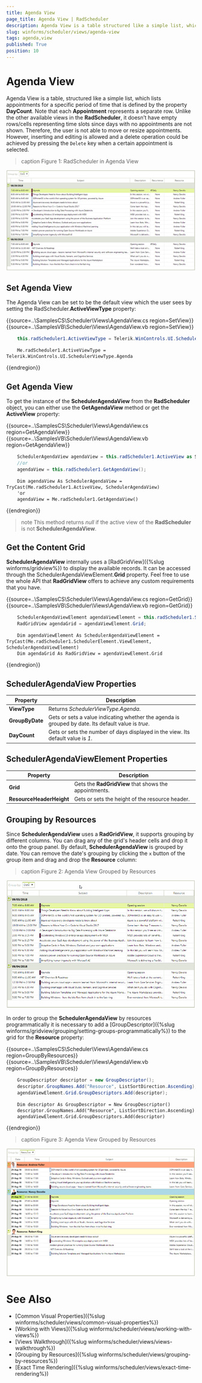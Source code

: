 ```yaml
---
title: Agenda View
page_title: Agenda View | RadScheduler
description: Agenda View is a table structured like a simple list, which lists appointments for a specific period of time. 
slug: winforms/scheduler/views/agenda-view
tags: agenda,view
published: True
position: 10 
---
```


# Agenda View

Agenda View is a table, structured like a simple list, which lists appointments for a specific period of time that is defined by the property **DayCount**. Note that each **Appointment** represents a separate row. Unlike the other available views in the **RadScheduler**, it doesn’t have empty rows/cells representing time slots since days with no appointments are not shown. Therefore, the user is not able to move or resize appointments. However, inserting and editing is allowed and a delete operation could be achieved by pressing the `Delete` key when a certain appointment is selected.

>caption Figure 1: RadScheduler in Agenda View

![scheduler-views-agenda-view 001](images/scheduler-views-agenda-view001.png)

## Set Agenda View

The Agenda View can be set to be the default view which the user sees by setting the RadScheduler.**ActiveViewType** property: 

{{source=..\SamplesCS\Scheduler\Views\AgendaView.cs region=SetView}} 
{{source=..\SamplesVB\Scheduler\Views\AgendaView.vb region=SetView}} 

````C#
	this.radScheduler1.ActiveViewType = Telerik.WinControls.UI.SchedulerViewType.Agenda;

````
````VB.NET
    Me.radScheduler1.ActiveViewType = Telerik.WinControls.UI.SchedulerViewType.Agenda
````

{{endregion}} 

## Get Agenda View

To get the instance of the **SchedulerAgendaView** from the **RadScheduler** object, you can either use the **GetAgendaView** method or get the **ActiveView** property:


{{source=..\SamplesCS\Scheduler\Views\AgendaView.cs region=GetAgendaView}} 
{{source=..\SamplesVB\Scheduler\Views\AgendaView.vb region=GetAgendaView}} 

````C#
    SchedulerAgendaView agendaView = this.radScheduler1.ActiveView as SchedulerAgendaView;
    //or 
    agendaView = this.radScheduler1.GetAgendaView();	 
````
````VB.NET
    Dim agendaView As SchedulerAgendaView = TryCast(Me.radScheduler1.ActiveView, SchedulerAgendaView)
    'or
    agendaView = Me.radScheduler1.GetAgendaView()
````

{{endregion}} 

>note This method returns *null* if the active view of the **RadScheduler** is not **SchedulerAgendaView**.

## Get the Content Grid

**SchedulerAgendaView** internally uses a [RadGridView]({%slug winforms/gridview%}) to display the available records. It can be accessed through the SchedulerAgendaViewElement.**Grid** property. Feel free to use the whole API that **RadGridView** offers to achieve any custom requirements that you have. 

{{source=..\SamplesCS\Scheduler\Views\AgendaView.cs region=GetGrid}} 
{{source=..\SamplesVB\Scheduler\Views\AgendaView.vb region=GetGrid}} 

````C#
	SchedulerAgendaViewElement agendaViewElement = this.radScheduler1.SchedulerElement.ViewElement as SchedulerAgendaViewElement;
	RadGridView agendaGrid = agendaViewElement.Grid;
````
````VB.NET
	Dim agendaViewElement As SchedulerAgendaViewElement = TryCast(Me.radScheduler1.SchedulerElement.ViewElement, SchedulerAgendaViewElement)
	Dim agendaGrid As RadGridView = agendaViewElement.Grid
````

{{endregion}} 

## SchedulerAgendaView Properties

|Property|Description|
|----|----|
|**ViewType**|Returns *SchedulerViewType.Agenda*.|
|**GroupByDate**|Gets or sets a value indicating whether the agenda is grouped by date. Its default value is *true*.|
|**DayCount**|Gets or sets the number of days displayed in the view. Its default value is *1*.|

## SchedulerAgendaViewElement Properties

|Property|Description|
|----|----|
|**Grid**|Gets the **RadGridView** that shows the appointments.|
|**ResourceHeaderHeight**|Gets or sets the height of the resource header.|

## Grouping by Resources

Since **SchedulerAgendaView** uses a **RadGridView**, it supports grouping by different columns. You can drag any of the grid's header cells and drop it onto the group panel. By default, **SchedulerAgendaView** is grouped by date. You can remove the date's grouping by clicking the `x` button of the group item and drag and drop the **Resource** column:

>caption Figure 2: Agenda View Grouped by Resources

![scheduler-views-agenda-view 003](images/scheduler-views-agenda-view003.gif)

In order to group the **SchedulerAgendaView** by resources programmatically it is necessary to add a [GroupDescriptor]({%slug winforms/gridview/grouping/setting-groups-programmatically%}) to the grid for the **Resource** property:

{{source=..\SamplesCS\Scheduler\Views\AgendaView.cs region=GroupByResources}} 
{{source=..\SamplesVB\Scheduler\Views\AgendaView.vb region=GroupByResources}} 

````C#
	GroupDescriptor descriptor = new GroupDescriptor();
	descriptor.GroupNames.Add("Resource", ListSortDirection.Ascending);
	agendaViewElement.Grid.GroupDescriptors.Add(descriptor);	 
````
````VB.NET
	Dim descriptor As GroupDescriptor = New GroupDescriptor()
	descriptor.GroupNames.Add("Resource", ListSortDirection.Ascending)
	agendaViewElement.Grid.GroupDescriptors.Add(descriptor)
````

{{endregion}}

>caption Figure 3: Agenda View Grouped by Resources

![scheduler-views-agenda-view 002](images/scheduler-views-agenda-view002.png)

# See Also

* [Common Visual Properties]({%slug winforms/scheduler/views/common-visual-properties%})
* [Working with Views]({%slug winforms/scheduler/views/working-with-views%})
* [Views Walkthrough]({%slug winforms/scheduler/views/views-walkthrough%})
* [Grouping by Resources]({%slug winforms/scheduler/views/grouping-by-resources%})
* [Exact Time Rendering]({%slug winforms/scheduler/views/exact-time-rendering%})

